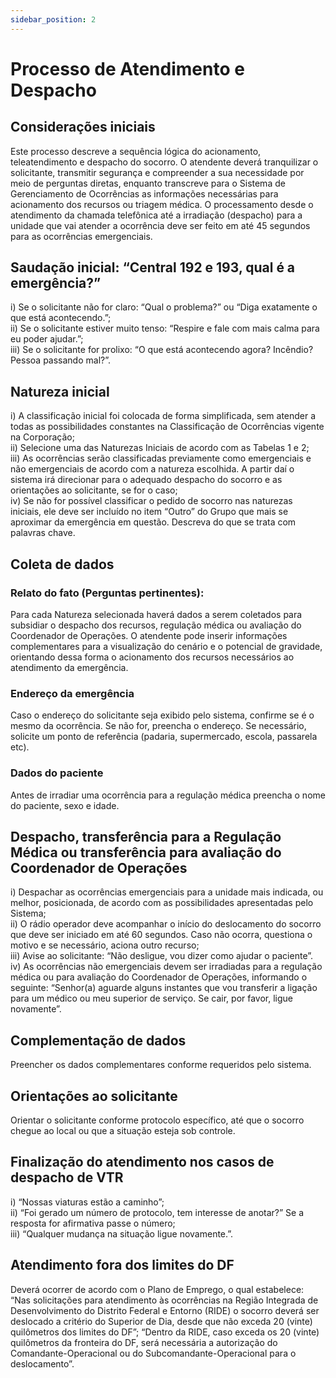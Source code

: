 ```yaml
---
sidebar_position: 2
---
```


# Processo de Atendimento e Despacho

## Considerações iniciais
Este processo descreve a sequência lógica do acionamento, teleatendimento e despacho do socorro. O atendente deverá tranquilizar o solicitante, transmitir segurança e compreender a sua necessidade por meio de perguntas diretas, enquanto transcreve para o Sistema de Gerenciamento de Ocorrências as informações necessárias para acionamento dos recursos ou triagem médica. O processamento desde o atendimento da chamada telefônica até a irradiação (despacho) para a unidade que vai atender a ocorrência deve ser feito em até 45 segundos para as ocorrências emergenciais.

## Saudação inicial: “Central 192 e 193, qual é a emergência?”
i) Se o solicitante não for claro: “Qual o problema?” ou “Diga exatamente o que está acontecendo.”;  
ii) Se o solicitante estiver muito tenso: “Respire e fale com mais calma para eu poder ajudar.”;  
iii) Se o solicitante for prolixo: “O que está acontecendo agora? Incêndio? Pessoa passando mal?”.

## Natureza inicial
i) A classificação inicial foi colocada de forma simplificada, sem atender a todas as possibilidades constantes na Classificação de Ocorrências vigente na Corporação;  
ii) Selecione uma das Naturezas Iniciais de acordo com as Tabelas 1 e 2;  
iii) As ocorrências serão classificadas previamente como emergenciais e não emergenciais de acordo com a natureza escolhida. A partir daí o sistema irá direcionar para o adequado despacho do socorro e as orientações ao solicitante, se for o caso;  
iv) Se não for possível classificar o pedido de socorro nas naturezas iniciais, ele deve ser incluído no item “Outro” do Grupo que mais se aproximar da emergência em questão. Descreva do que se trata com palavras chave.

## Coleta de dados
### Relato do fato (Perguntas pertinentes):
Para cada Natureza selecionada haverá dados a serem coletados para subsidiar o despacho dos recursos, regulação médica ou avaliação do Coordenador de Operações. O atendente pode inserir informações complementares para a visualização do cenário e o potencial de gravidade, orientando dessa forma o acionamento dos recursos necessários ao atendimento da emergência.

### Endereço da emergência
Caso o endereço do solicitante seja exibido pelo sistema, confirme se é o mesmo da ocorrência. Se não for, preencha o endereço. Se necessário, solicite um ponto de referência (padaria, supermercado, escola, passarela etc).

### Dados do paciente
Antes de irradiar uma ocorrência para a regulação médica preencha o nome do paciente, sexo e idade.

## Despacho, transferência para a Regulação Médica ou transferência para avaliação do Coordenador de Operações
i) Despachar as ocorrências emergenciais para a unidade mais indicada, ou melhor, posicionada, de acordo com as possibilidades apresentadas pelo Sistema;  
ii) O rádio operador deve acompanhar o início do deslocamento do socorro que deve ser iniciado em até 60 segundos. Caso não ocorra, questiona o motivo e se necessário, aciona outro recurso;  
iii) Avise ao solicitante: “Não desligue, vou dizer como ajudar o paciente”.  
iv) As ocorrências não emergenciais devem ser irradiadas para a regulação médica ou para avaliação do Coordenador de Operações, informando o seguinte: “Senhor(a) aguarde alguns instantes que vou transferir a ligação para um médico ou meu superior de serviço. Se cair, por favor, ligue novamente”.

## Complementação de dados
Preencher os dados complementares conforme requeridos pelo sistema.

## Orientações ao solicitante
Orientar o solicitante conforme protocolo específico, até que o socorro chegue ao local ou que a situação esteja sob controle.

## Finalização do atendimento nos casos de despacho de VTR
i) “Nossas viaturas estão a caminho”;  
ii) “Foi gerado um número de protocolo, tem interesse de anotar?” Se a resposta for afirmativa passe o número;  
iii) “Qualquer mudança na situação ligue novamente.”.

## Atendimento fora dos limites do DF
Deverá ocorrer de acordo com o Plano de Emprego, o qual estabelece: “Nas solicitações para atendimento às ocorrências na Região Integrada de Desenvolvimento do Distrito Federal e Entorno (RIDE) o socorro deverá ser deslocado a critério do Superior de Dia, desde que não exceda 20 (vinte) quilômetros dos limites do DF”; “Dentro da RIDE, caso exceda os 20 (vinte) quilômetros da fronteira do DF, será necessária a autorização do Comandante-Operacional ou do Subcomandante-Operacional para o deslocamento”.